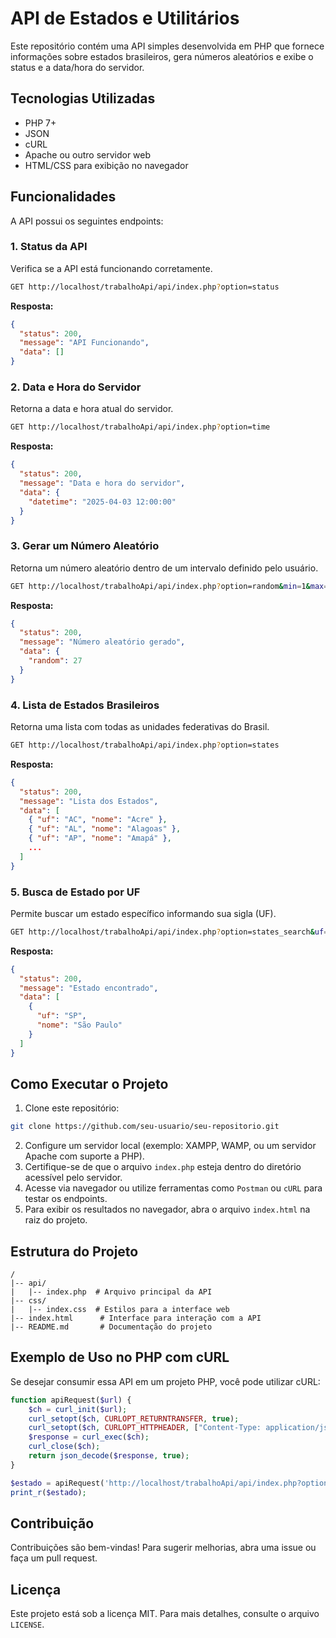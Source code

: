 # API de Estados e Utilitários

Este repositório contém uma API simples desenvolvida em PHP que fornece informações sobre estados brasileiros, gera números aleatórios e exibe o status e a data/hora do servidor.

## Tecnologias Utilizadas
- PHP 7+
- JSON
- cURL
- Apache ou outro servidor web
- HTML/CSS para exibição no navegador

## Funcionalidades
A API possui os seguintes endpoints:

### 1. **Status da API**
Verifica se a API está funcionando corretamente.
```bash
GET http://localhost/trabalhoApi/api/index.php?option=status
```
**Resposta:**
```json
{
  "status": 200,
  "message": "API Funcionando",
  "data": []
}
```

### 2. **Data e Hora do Servidor**
Retorna a data e hora atual do servidor.
```bash
GET http://localhost/trabalhoApi/api/index.php?option=time
```
**Resposta:**
```json
{
  "status": 200,
  "message": "Data e hora do servidor",
  "data": {
    "datetime": "2025-04-03 12:00:00"
  }
}
```

### 3. **Gerar um Número Aleatório**
Retorna um número aleatório dentro de um intervalo definido pelo usuário.
```bash
GET http://localhost/trabalhoApi/api/index.php?option=random&min=1&max=50
```
**Resposta:**
```json
{
  "status": 200,
  "message": "Número aleatório gerado",
  "data": {
    "random": 27
  }
}
```

### 4. **Lista de Estados Brasileiros**
Retorna uma lista com todas as unidades federativas do Brasil.
```bash
GET http://localhost/trabalhoApi/api/index.php?option=states
```
**Resposta:**
```json
{
  "status": 200,
  "message": "Lista dos Estados",
  "data": [
    { "uf": "AC", "nome": "Acre" },
    { "uf": "AL", "nome": "Alagoas" },
    { "uf": "AP", "nome": "Amapá" },
    ...
  ]
}
```

### 5. **Busca de Estado por UF**
Permite buscar um estado específico informando sua sigla (UF).
```bash
GET http://localhost/trabalhoApi/api/index.php?option=states_search&uf=SP
```
**Resposta:**
```json
{
  "status": 200,
  "message": "Estado encontrado",
  "data": [
    {
      "uf": "SP",
      "nome": "São Paulo"
    }
  ]
}
```

## Como Executar o Projeto
1. Clone este repositório:
```bash
git clone https://github.com/seu-usuario/seu-repositorio.git
```
2. Configure um servidor local (exemplo: XAMPP, WAMP, ou um servidor Apache com suporte a PHP).
3. Certifique-se de que o arquivo `index.php` esteja dentro do diretório acessível pelo servidor.
4. Acesse via navegador ou utilize ferramentas como `Postman` ou `cURL` para testar os endpoints.
5. Para exibir os resultados no navegador, abra o arquivo `index.html` na raiz do projeto.

## Estrutura do Projeto
```
/
|-- api/
|   |-- index.php  # Arquivo principal da API
|-- css/
|   |-- index.css  # Estilos para a interface web
|-- index.html      # Interface para interação com a API
|-- README.md       # Documentação do projeto
```

## Exemplo de Uso no PHP com cURL
Se desejar consumir essa API em um projeto PHP, você pode utilizar cURL:
```php
function apiRequest($url) {
    $ch = curl_init($url);
    curl_setopt($ch, CURLOPT_RETURNTRANSFER, true);
    curl_setopt($ch, CURLOPT_HTTPHEADER, ["Content-Type: application/json"]);
    $response = curl_exec($ch);
    curl_close($ch);
    return json_decode($response, true);
}

$estado = apiRequest('http://localhost/trabalhoApi/api/index.php?option=states_search&uf=SP');
print_r($estado);
```

## Contribuição
Contribuições são bem-vindas! Para sugerir melhorias, abra uma issue ou faça um pull request.

## Licença
Este projeto está sob a licença MIT. Para mais detalhes, consulte o arquivo `LICENSE`.



